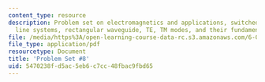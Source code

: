 ```yaml
---
content_type: resource
description: Problem set on electromagnetics and applications, switched transmission
  line systems, rectangular waveguide, TE, TM modes, and their fundamental shapes.
file: /media/https%3A/open-learning-course-data-rc.s3.amazonaws.com/6-013-electromagnetics-and-applications-fall-2005/5470238fd5ac5eb6c7cc48fbac9fbd65_ps8.pdf
file_type: application/pdf
resourcetype: Document
title: 'Problem Set #8'
uid: 5470238f-d5ac-5eb6-c7cc-48fbac9fbd65
---
```

